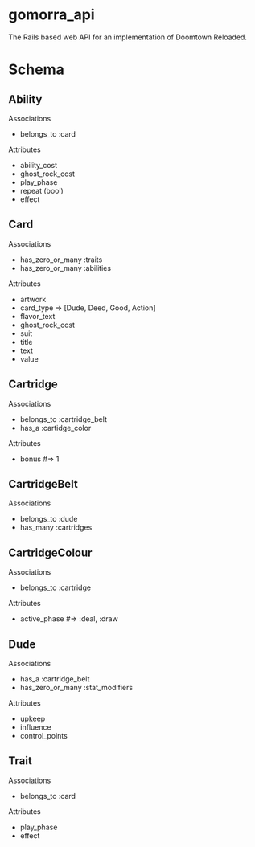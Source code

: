 # gomorra_api
The Rails based web API for an implementation of Doomtown Reloaded.

Schema
======

Ability
-------
Associations
* belongs_to :card

Attributes
* ability_cost
* ghost_rock_cost
* play_phase
* repeat (bool)
* effect

Card
----
Associations
* has_zero_or_many :traits
* has_zero_or_many :abilities

Attributes
* artwork
* card_type => [Dude, Deed, Good, Action]
* flavor_text
* ghost_rock_cost
* suit
* title
* text
* value

Cartridge
---------
Associations
* belongs_to :cartridge_belt
* has_a :cartidge_color

Attributes
* bonus #=> 1

CartridgeBelt
-------------
Associations
* belongs_to :dude
* has_many :cartridges

CartridgeColour
---------------
Associations
* belongs_to :cartridge

Attributes
* active_phase #=> :deal, :draw

Dude
----
Associations
* has_a :cartridge_belt
* has_zero_or_many :stat_modifiers

Attributes
* upkeep
* influence
* control_points

Trait
-----

Associations
* belongs_to :card

Attributes
* play_phase
* effect
